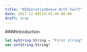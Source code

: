 ```yaml
---
title: "NSOperationQueue With Swift"
date: 2017-12-08T14:43:46-06:00
draft: true
---
```


####Introduction

```swift
let myString:String = "First string"
var nxtString:String?
```
